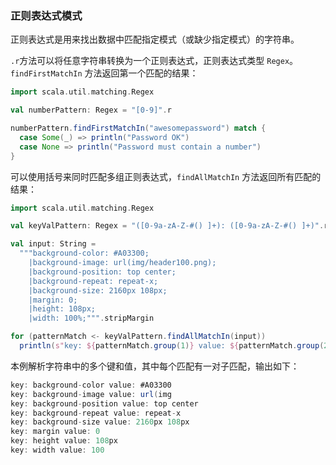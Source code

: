 ### 正则表达式模式

正则表达式是用来找出数据中匹配指定模式（或缺少指定模式）的字符串。

`.r`方法可以将任意字符串转换为一个正则表达式，正则表达式类型 `Regex`。`findFirstMatchIn` 方法返回第一个匹配的结果：

```scala
import scala.util.matching.Regex

val numberPattern: Regex = "[0-9]".r

numberPattern.findFirstMatchIn("awesomepassword") match {
  case Some(_) => println("Password OK")
  case None => println("Password must contain a number")
}
```

可以使用括号来同时匹配多组正则表达式，`findAllMatchIn` 方法返回所有匹配的结果：

```scala
import scala.util.matching.Regex

val keyValPattern: Regex = "([0-9a-zA-Z-#() ]+): ([0-9a-zA-Z-#() ]+)".r

val input: String =
  """background-color: #A03300;
    |background-image: url(img/header100.png);
    |background-position: top center;
    |background-repeat: repeat-x;
    |background-size: 2160px 108px;
    |margin: 0;
    |height: 108px;
    |width: 100%;""".stripMargin

for (patternMatch <- keyValPattern.findAllMatchIn(input))
  println(s"key: ${patternMatch.group(1)} value: ${patternMatch.group(2)}")
```

本例解析字符串中的多个键和值，其中每个匹配有一对子匹配，输出如下：

```scala
key: background-color value: #A03300
key: background-image value: url(img
key: background-position value: top center
key: background-repeat value: repeat-x
key: background-size value: 2160px 108px
key: margin value: 0
key: height value: 108px
key: width value: 100
```

